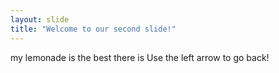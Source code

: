 ```yaml
---
layout: slide
title: "Welcome to our second slide!"
---
```

my lemonade is the best there is
Use the left arrow to go back!
